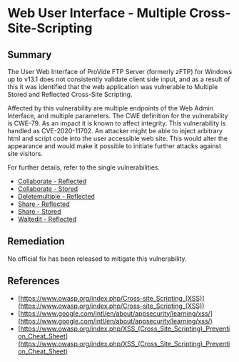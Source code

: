 # Web User Interface - Multiple Cross-Site-Scripting

## Summary

The User Web Interface of ProVide FTP Server (formerly zFTP) for Windows up to v13.1 does not consistently validate client side input, and as a result of this it was identified that the web application was vulnerable to Multiple Stored and Reflected Cross-Site Scripting.

Affected by this vulnerability are multiple endpoints of the Web Admin Interface, and multiple parameters. The CWE definition for the vulnerability is CWE-79. As an impact it is known to affect integrity. This vulnerability is handled as CVE-2020-11702. 
An attacker might be able to inject arbitrary html and script code into the user accessible web site. This would alter the appearance and would make it possible to initiate further attacks against site visitors.

For further details, refer to the single vulnerabilities.

* [Collaborate - Reflected](https://github.com/belong2yourself/vulnerabilities/tree/master/ProVide/Web%20User%20Interface%20-%20Multiple%20Cross-Site-Scripting/Collaborate%20-%20Reflected%20Cross-Site%20Scripting)
* [Collaborate - Stored](https://github.com/belong2yourself/vulnerabilities/tree/master/ProVide/Web%20User%20Interface%20-%20Multiple%20Cross-Site-Scripting/Collaborate%20-%20Stored%20Cross-Site%20Scripting)
* [Deletemultiple - Reflected](https://github.com/belong2yourself/vulnerabilities/tree/master/ProVide/Web%20User%20Interface%20-%20Multiple%20Cross-Site-Scripting/Deletemultiple%20-%20Reflected%20Cross-Site%20Scripting)
* [Share - Reflected](https://github.com/belong2yourself/vulnerabilities/tree/master/ProVide/Web%20User%20Interface%20-%20Multiple%20Cross-Site-Scripting/Share%20-%20Reflected%20Cross-Site%20Scripting)
* [Share - Stored](https://github.com/belong2yourself/vulnerabilities/tree/master/ProVide/Web%20User%20Interface%20-%20Multiple%20Cross-Site-Scripting/Share%20-%20Stored%20Cross-Site%20Scripting)
* [Waitedit - Reflected](https://github.com/belong2yourself/vulnerabilities/tree/master/ProVide/Web%20User%20Interface%20-%20Multiple%20Cross-Site-Scripting/Waitedit%20-%20Reflected%20Cross-Site%20Scripting)

## Remediation

No official fix has been released to mitigate this vulnerability.

## References

* [https://www.owasp.org/index.php/Cross-site_Scripting_(XSS)](https://www.owasp.org/index.php/Cross-site_Scripting_(XSS)) 
* [https://www.google.com/intl/en/about/appsecurity/learning/xss/](https://www.google.com/intl/en/about/appsecurity/learning/xss/)
* [https://www.owasp.org/index.php/XSS_(Cross_Site_Scripting)_Prevention_Cheat_Sheet](https://www.owasp.org/index.php/XSS_(Cross_Site_Scripting)_Prevention_Cheat_Sheet) 
